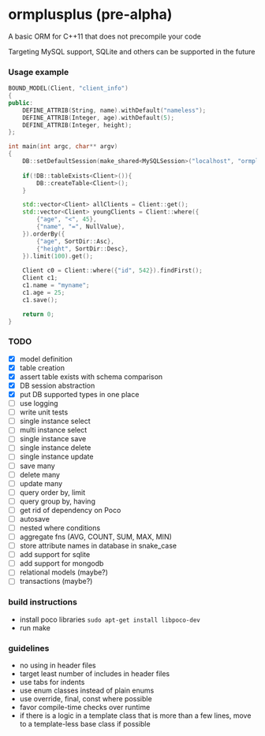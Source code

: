 # ormplusplus (pre-alpha)
A basic ORM for C++11 that does not precompile your code

Targeting MySQL support, SQLite and others can be supported in the future

### Usage example
```cpp
BOUND_MODEL(Client, "client_info")
{
public:
	DEFINE_ATTRIB(String, name).withDefault("nameless");
	DEFINE_ATTRIB(Integer, age).withDefault(5);
	DEFINE_ATTRIB(Integer, height);
};

int main(int argc, char** argv)
{
	DB::setDefaultSession(make_shared<MySQLSession>("localhost", "ormplusplus", "root", "root"));
	
	if(!DB::tableExists<Client>()){
		DB::createTable<Client>();
	}

	std::vector<Client> allClients = Client::get();
	std::vector<Client> youngClients = Client::where({
		{"age", "<", 45},
		{"name", "=", NullValue},
	}).orderBy({
		{"age", SortDir::Asc},
		{"height", SortDir::Desc},
	}).limit(100).get();
	
	Client c0 = Client::where({"id", 542}).findFirst();
	Client c1;
	c1.name = "myname";
	c1.age = 25;
	c1.save();

	return 0;
}
```
### TODO
- [x] model definition
- [x] table creation
- [x] assert table exists with schema comparison
- [x] DB session abstraction
- [x] put DB supported types in one place
- [ ] use logging
- [ ] write unit tests
- [ ] single instance select
- [ ] multi instance select
- [ ] single instance save
- [ ] single instance delete
- [ ] single instance update
- [ ] save many
- [ ] delete many
- [ ] update many
- [ ] query order by, limit
- [ ] query group by, having
- [ ] get rid of dependency on Poco
- [ ] autosave
- [ ] nested where conditions
- [ ] aggregate fns (AVG, COUNT, SUM, MAX, MIN)
- [ ] store attribute names in database in snake_case
- [ ] add support for sqlite
- [ ] add support for mongodb
- [ ] relational models (maybe?)
- [ ] transactions (maybe?)

### build instructions
- install poco libraries
``
sudo apt-get install libpoco-dev
``
- run make

### guidelines
- no using in header files
- target least number of includes in header files
- use tabs for indents
- use enum classes instead of plain enums
- use override, final, const where possible
- favor compile-time checks over runtime
- if there is a logic in a template class that is more than a few lines, move to a template-less base class if possible
